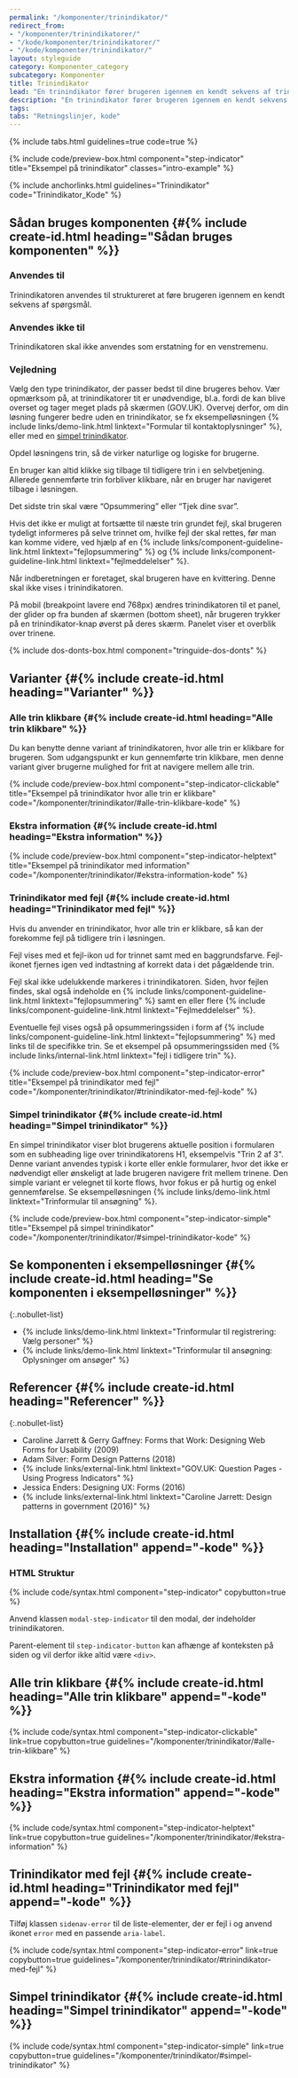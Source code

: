 ```yaml
---
permalink: "/komponenter/trinindikator/"
redirect_from:
- "/komponenter/trinindikatorer/"
- "/kode/komponenter/trinindikatorer/"
- "/kode/komponenter/trinindikator/"
layout: styleguide
category: Komponenter_category
subcategory: Komponenter
title: Trinindikator
lead: "En trinindikator fører brugeren igennem en kendt sekvens af trin i en løsning."
description: "En trinindikator fører brugeren igennem en kendt sekvens af trin i en løsning."
tags:
tabs: "Retningslinjer, kode"
---
```


{% include tabs.html guidelines=true code=true %}

{% include code/preview-box.html component="step-indicator" title="Eksempel på trinindikator" classes="intro-example" %}

{% include anchorlinks.html guidelines="Trinindikator" code="Trinindikator_Kode" %}

<!--split-->

## Sådan bruges komponenten {#{% include create-id.html heading="Sådan bruges komponenten" %}}

### Anvendes til

Trinindikatoren anvendes til struktureret at føre brugeren igennem en kendt sekvens af spørgsmål.

### Anvendes ikke til

Trinindikatoren skal ikke anvendes som erstatning for en venstremenu.

### Vejledning

Vælg den type trinindikator, der passer bedst til dine brugeres behov. Vær opmærksom på, at trinindikatorer tit er unødvendige, bl.a. fordi de kan blive overset og tager meget plads på skærmen (GOV.UK). Overvej derfor, om din løsning fungerer bedre uden en trinindikator, se fx eksempelløsningen {% include links/demo-link.html linktext="Formular til kontaktoplysninger" %}, eller med en <a href="#simpel-trinindikator">simpel trinindikator</a>.

Opdel løsningens trin, så de virker naturlige og logiske for brugerne.

En bruger kan altid klikke sig tilbage til tidligere trin i en selvbetjening. Allerede gennemførte trin forbliver klikbare, når en bruger har navigeret tilbage i løsningen. 

Det sidste trin skal være “Opsummering” eller “Tjek dine svar”.

Hvis det ikke er muligt at fortsætte til næste trin grundet fejl, skal brugeren tydeligt informeres på selve trinnet om, hvilke fejl der skal rettes, før man kan komme videre, ved hjælp af en {% include links/component-guideline-link.html linktext="fejlopsummering" %} og {% include links/component-guideline-link.html linktext="fejlmeddelelser" %}.

Når indberetningen er foretaget, skal brugeren have en kvittering. Denne skal ikke vises i trinindikatoren.

På mobil (breakpoint lavere end 768px) ændres trinindikatoren til et panel, der glider op fra bunden af skærmen (bottom sheet), når brugeren trykker på en trinindikator-knap øverst på deres skærm. Panelet viser et overblik over trinene.

{% include dos-donts-box.html component="tringuide-dos-donts" %}

## Varianter {#{% include create-id.html heading="Varianter" %}}

### Alle trin klikbare {#{% include create-id.html heading="Alle trin klikbare" %}}

Du kan benytte denne variant af trinindikatoren, hvor alle trin er klikbare for brugeren. Som udgangspunkt er kun gennemførte trin klikbare, men denne variant giver brugerne mulighed for frit at navigere mellem alle trin.

{% include code/preview-box.html component="step-indicator-clickable" title="Eksempel på trinindikator hvor alle trin er klikbare" code="/komponenter/trinindikator/#alle-trin-klikbare-kode" %}

### Ekstra information {#{% include create-id.html heading="Ekstra information" %}}

{% include code/preview-box.html component="step-indicator-helptext" title="Eksempel på trinindikator med information" code="/komponenter/trinindikator/#ekstra-information-kode" %}

### Trinindikator med fejl {#{% include create-id.html heading="Trinindikator med fejl" %}}

Hvis du anvender en trinindikator, hvor alle trin er klikbare, så kan der forekomme fejl på tidligere trin i løsningen. 

Fejl vises med et fejl-ikon ud for trinnet samt med en baggrundsfarve. Fejl-ikonet fjernes igen ved indtastning af korrekt data i det pågældende trin. 

Fejl skal ikke udelukkende markeres i trinindikatoren. Siden, hvor fejlen findes, skal også indeholde en {% include links/component-guideline-link.html linktext="fejlopsummering" %} samt en eller flere {% include links/component-guideline-link.html linktext="Fejlmeddelelser" %}. 

Eventuelle fejl vises også på opsummeringssiden i form af {% include links/component-guideline-link.html linktext="fejlopsummering" %} med links til de specifikke trin. Se et eksempel på opsummeringssiden med {% include links/internal-link.html linktext="fejl i tidligere trin" %}.

{% include code/preview-box.html component="step-indicator-error" title="Eksempel på trinindikator med fejl" code="/komponenter/trinindikator/#trinindikator-med-fejl-kode" %}

### Simpel trinindikator {#{% include create-id.html heading="Simpel trinindikator" %}}

En simpel trinindikator viser blot brugerens aktuelle position i formularen som en subheading lige over trinindikatorens H1, eksempelvis "Trin 2 af 3". Denne variant anvendes typisk i korte eller enkle formularer, hvor det ikke er nødvendigt eller ønskeligt at lade brugeren navigere frit mellem trinene. Den simple variant er velegnet til korte flows, hvor fokus er på hurtig og enkel gennemførelse. Se eksempelløsningen {% include links/demo-link.html linktext="Trinformular til ansøgning" %}.

{% include code/preview-box.html component="step-indicator-simple" title="Eksempel på simpel trinindikator" code="/komponenter/trinindikator/#simpel-trinindikator-kode" %}

## Se komponenten i eksempelløsninger {#{% include create-id.html heading="Se komponenten i eksempelløsninger" %}}

{:.nobullet-list}
- {% include links/demo-link.html linktext="Trinformular til registrering: Vælg personer" %}
- {% include links/demo-link.html linktext="Trinformular til ansøgning: Oplysninger om ansøger" %}

## Referencer {#{% include create-id.html heading="Referencer" %}}

{:.nobullet-list}
- Caroline Jarrett & Gerry Gaffney: Forms that Work: Designing Web Forms for Usability (2009)
- Adam Silver: Form Design Patterns (2018)
- {% include links/external-link.html linktext="GOV.UK: Question Pages - Using Progress Indicators" %}
- Jessica Enders: Designing UX: Forms (2016)
- {% include links/external-link.html linktext="Caroline Jarrett: Design patterns in government (2016)" %}

<!--split-->

## Installation {#{% include create-id.html heading="Installation" append="-kode" %}}

### HTML Struktur

{% include code/syntax.html component="step-indicator" copybutton=true %}

Anvend klassen `modal-step-indicator` til den modal, der indeholder trinindikatoren.

Parent-element til `step-indicator-button` kan afhænge af konteksten på siden og vil derfor ikke altid være `<div>`.

## Alle trin klikbare {#{% include create-id.html heading="Alle trin klikbare" append="-kode" %}}

{% include code/syntax.html component="step-indicator-clickable" link=true copybutton=true guidelines="/komponenter/trinindikator/#alle-trin-klikbare" %}

## Ekstra information {#{% include create-id.html heading="Ekstra information" append="-kode" %}}

{% include code/syntax.html component="step-indicator-helptext" link=true copybutton=true guidelines="/komponenter/trinindikator/#ekstra-information" %}

## Trinindikator med fejl {#{% include create-id.html heading="Trinindikator med fejl" append="-kode" %}}

Tilføj klassen `sidenav-error` til de liste-elementer, der er fejl i og anvend ikonet `error` med en passende `aria-label`.

{% include code/syntax.html component="step-indicator-error" link=true copybutton=true guidelines="/komponenter/trinindikator/#trinindikator-med-fejl" %}

## Simpel trinindikator {#{% include create-id.html heading="Simpel trinindikator" append="-kode" %}}

{% include code/syntax.html component="step-indicator-simple" link=true copybutton=true guidelines="/komponenter/trinindikator/#simpel-trinindikator" %}